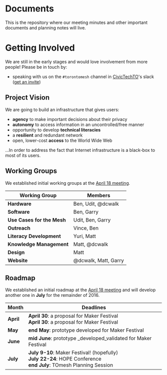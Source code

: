 # Documents

This is the repository where our meeting minutes and other important documents and planning notes will live.

# Getting Involved

We are still in the early stages and would love involvement from more people! Please be in touch by:
* speaking with us on the `#torontomesh` channel in [CivicTechTO](http://civictech.ca/)'s slack ([get an invite](https://civictechto-slack-invite.herokuapp.com/))

## Project Vision

We are going to build an infrastructure that gives users:

- **agency** to make important decisions about their privacy
- **autonomy** to access information in an uncontrolled/free manner
- opportunity to develop **technical literacies**
- a **resilient** and redundant network
- open, lower-cost **access** to the World Wide Web

...In order to address the fact that Internet infrastructure is a black-box to most of its users.

## Working Groups

We established initial working groups at the [April 18 meeting](https://github.com/tomeshnet/meetings/blob/master/meeting_notes/20160418_meeting-notes.md).

| Working Group | Members |
| --- | --- |
| **Hardware** | Ben, Udit, @dcwalk |
| **Software** | Ben, Garry |
| **Use Cases for the Mesh** | Udit, Ben, Garry |
| **Outreach** | Vince, Ben |
| **Literacy Development** | Yuri, Matt |
| **Knowledge Management** | Matt, @dcwalk |
| **Design** | Matt |
| **Website** | @dcwalk, Matt, Garry |

## Roadmap

We established an initial roadmap at the [April 18 meeting](https://github.com/tomeshnet/meetings/blob/master/meeting_notes/20160418_meeting-notes.md) and will develop another one in **July** for the remainder of 2016.

| Month | Deadlines |
| --- | --- |
| **April** | **April 30**: a proposal for Maker Festival<br />**April 30**: a proposal for Maker Festival |
| **May** | **end May**: prototype developed for Maker Festival |
| **June** | **mid June**: prototype _developed_validated for Maker Festival |
| **July** | **July 9-10**: Maker Festival! (hopefully)<br />**July 22-24**: HOPE Conference<br />**end July**: TOmesh Planning Session |
